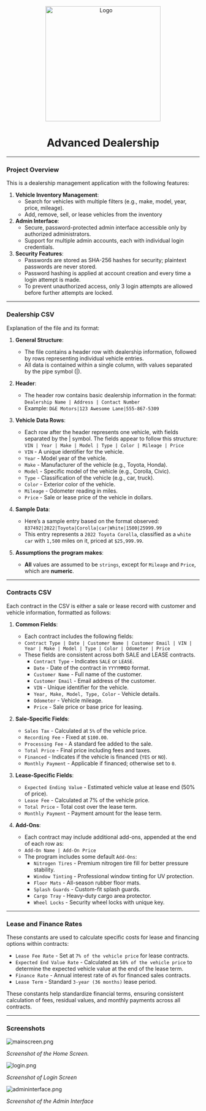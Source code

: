 <p align="center">
  <img src="src/main/resources/dealership.png" alt="Logo" width="300"/>
</p>

<h1 align="center">Advanced Dealership</h1>

---

### Project Overview

This is a dealership management application with the following features:

1. **Vehicle Inventory Management**:
   - Search for vehicles with multiple filters (e.g., make, model, year, price, mileage).
   - Add, remove, sell, or lease vehicles from the inventory
2. **Admin Interface**:
   - Secure, password-protected admin interface accessible only by authorized administrators.
   - Support for multiple admin accounts, each with individual login credentials.
3. **Security Features**:
   - Passwords are stored as SHA-256 hashes for security; plaintext passwords are never stored.
   - Password hashing is applied at account creation and every time a login attempt is made.
   - To prevent unauthorized access, only 3 login attempts are allowed before further attempts are locked.

---

### Dealership CSV

Explanation of the file and its format:

1. **General Structure**:
   - The file contains a header row with dealership information, followed by rows representing individual vehicle entries.
   - All data is contained within a single column, with values separated by the pipe symbol (|).
   
2. **Header**:
    - The header row contains basic dealership information in the format: `Dealership Name | Address | Contact Number`
    - Example: `D&E Motors|123 Awesome Lane|555-867-5309`
   
3. **Vehicle Data Rows**:
   - Each row after the header represents one vehicle, with fields separated by the | symbol. The fields appear to follow this structure: `VIN | Year | Make | Model | Type | Color | Mileage | Price`
   - `VIN` -  A unique identifier for the vehicle.
   - `Year` -  Model year of the vehicle.
   - `Make` -  Manufacturer of the vehicle (e.g., Toyota, Honda).
   - `Model` -  Specific model of the vehicle (e.g., Corolla, Civic).
   - `Type` -  Classification of the vehicle (e.g., car, truck).
   - `Color` -  Exterior color of the vehicle.
   - `Mileage` -  Odometer reading in miles.
   - `Price` -  Sale or lease price of the vehicle in dollars.

4. **Sample Data**:
   - Here’s a sample entry based on the format observed: `837492|2022|Toyota|Corolla|car|White|1500|25999.99`
   - This entry represents a `2022 Toyota Corolla`, classified as a `white` `car` with `1,500` miles on it, priced at `$25,999.99`.

5. **Assumptions the program makes**:
   - **All** values are assumed to be `strings`, except for `Mileage` and `Price`, which are **numeric**.


---

### Contracts CSV

Each contract in the CSV is either a sale or lease record with customer and vehicle information, formatted as follows:

1. **Common Fields**:
    - Each contract includes the following fields:
    - `Contract Type | Date | Customer Name | Customer Email | VIN | Year | Make | Model | Type | Color | Odometer | Price`
    - These fields are consistent across both SALE and LEASE contracts.
      - `Contract Type` - Indicates `SALE` or `LEASE`.
      - `Date` - Date of the contract in `YYYYMMDD` format.
      - `Customer Name` - Full name of the customer.
      - `Customer Email` - Email address of the customer.
      - `VIN` - Unique identifier for the vehicle.
      - `Year, Make, Model, Type, Color` - Vehicle details.
      - `Odometer` - Vehicle mileage.
      - `Price` - Sale price or base price for leasing.

2. **Sale-Specific Fields**:
   - `Sales Tax` - Calculated at `5%` of the vehicle price.
   - `Recording Fee` - Fixed at `$100.00`.
   - `Processing Fee` - A standard fee added to the sale.
   - `Total Price` - Final price including fees and taxes.
   - `Financed` - Indicates if the vehicle is financed (`YES` or `NO`).
   - `Monthly Payment` - Applicable if financed; otherwise set to `0`.
3. **Lease-Specific Fields**:
   - `Expected Ending Value` - Estimated vehicle value at lease end (50% of price).
   - `Lease Fee` - Calculated at 7% of the vehicle price.
   - `Total Price` - Total cost over the lease term.
   - `Monthly Payment` - Payment amount for the lease term.

4. **Add-Ons**:
   - Each contract may include additional add-ons, appended at the end of each row as:
   - `Add-On Name | Add-On Price`
   - The program includes some default `Add-Ons`:
     - `Nitrogen Tires` - Premium nitrogen tire fill for better pressure stability.
     - `Window Tinting` - Professional window tinting for UV protection.
     - `Floor Mats` - All-season rubber floor mats.
     - `Splash Guards` - Custom-fit splash guards.
     - `Cargo Tray` - Heavy-duty cargo area protector.
     - `Wheel Locks` - Security wheel locks with unique key.

---

### Lease and Finance Rates

These constants are used to calculate specific costs for lease and financing options within contracts:

- `Lease Fee Rate` - Set at `7% of the vehicle price` for lease contracts.
- `Expected End Value Rate` - Calculated as `50% of the vehicle price` to determine the expected vehicle value at the end of the lease term.
- `Finance Rate` - Annual interest rate of `4%` for financed sales contracts.
- `Lease Term` - Standard `3-year (36 months)` lease period.

These constants help standardize financial terms, ensuring consistent calculation of fees, residual values, and monthly payments across all contracts.

---

### Screenshots
![mainscreen.png](src/main/resources/screenshots/mainscreen.png)


*Screenshot of the Home Screen.*

![login.png](src/main/resources/screenshots/login.png)


*Screenshot of Login Screen*

![admininterface.png](src/main/resources/screenshots/admininterface.png)


*Screenshot of the Admin Interface*


